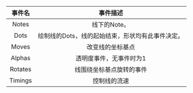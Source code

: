 | 事件名  |                     事件描述                     |
| :-----: | :----------------------------------------------: |
|  Notes  |                   线下的Note。                   |
|  Dots   | 绘制线的Dots，线的起始结束，形状均有此事件决定。 |
|  Moves  |                 改变线的坐标基点                 |
| Alphas  |             透明度事件，无事件时为1              |
| Rotates |             线围绕坐标基点旋转的事件             |
| Timings |                   控制线的流速                   |